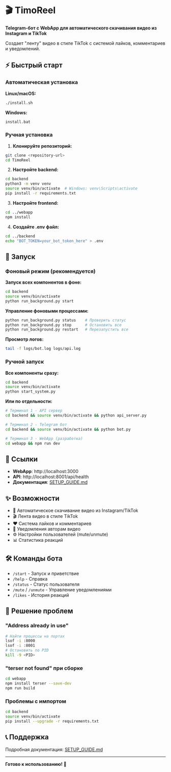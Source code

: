 # 🎬 TimoReel

**Telegram-бот с WebApp для автоматического скачивания видео из Instagram и TikTok**

Создает "ленту" видео в стиле TikTok с системой лайков, комментариев и уведомлений.

## ⚡ Быстрый старт

### Автоматическая установка

**Linux/macOS:**
```bash
./install.sh
```

**Windows:**
```cmd
install.bat
```

### Ручная установка

1. **Клонируйте репозиторий:**
```bash
git clone <repository-url>
cd TimoReel
```

2. **Настройте backend:**
```bash
cd backend
python3 -m venv venv
source venv/bin/activate  # Windows: venv\Scripts\activate
pip install -r requirements.txt
```

3. **Настройте frontend:**
```bash
cd ../webapp
npm install
```

4. **Создайте .env файл:**
```bash
cd ../backend
echo "BOT_TOKEN=your_bot_token_here" > .env
```

## 🚀 Запуск

### Фоновый режим (рекомендуется)

**Запуск всех компонентов в фоне:**
```bash
cd backend
source venv/bin/activate
python run_background.py start
```

**Управление фоновыми процессами:**
```bash
python run_background.py status    # Проверить статус
python run_background.py stop      # Остановить все
python run_background.py restart   # Перезапустить все
```

**Просмотр логов:**
```bash
tail -f logs/bot.log logs/api.log
```

### Ручной запуск

**Все компоненты сразу:**
```bash
cd backend
source venv/bin/activate
python start_system.py
```

**Или по отдельности:**
```bash
# Терминал 1 - API сервер
cd backend && source venv/bin/activate && python api_server.py

# Терминал 2 - Telegram бот  
cd backend && source venv/bin/activate && python bot.py

# Терминал 3 - WebApp (разработка)
cd webapp && npm run dev
```

## 🔗 Ссылки

- **WebApp**: http://localhost:3000
- **API**: http://localhost:8001/api/health
- **Документация**: [SETUP_GUIDE.md](SETUP_GUIDE.md)

## ✨ Возможности

- 📱 Автоматическое скачивание видео из Instagram/TikTok
- 🎬 Лента видео в стиле TikTok
- ❤️ Система лайков и комментариев
- 🔔 Уведомления авторам видео
- ⚙️ Настройки пользователей (mute/unmute)
- 📊 Статистика реакций

## 🛠 Команды бота

- `/start` - Запуск и приветствие
- `/help` - Справка
- `/status` - Статус пользователя
- `/mute` / `/unmute` - Управление уведомлениями
- `/likes` - История реакций

## 🐛 Решение проблем

### "Address already in use"
```bash
# Найти процессы на портах
lsof -i :8000
lsof -i :8001
# Остановить по PID
kill -9 <PID>
```

### "terser not found" при сборке
```bash
cd webapp
npm install terser --save-dev
npm run build
```

### Проблемы с импортом
```bash
cd backend
source venv/bin/activate
pip install --upgrade -r requirements.txt
```

## 📞 Поддержка

Подробная документация: [SETUP_GUIDE.md](SETUP_GUIDE.md)

---

**Готово к использованию! 🎉**
